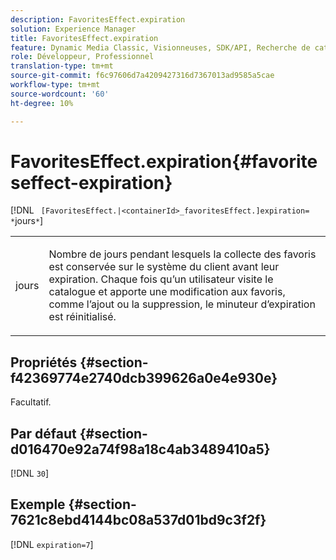 ```yaml
---
description: FavoritesEffect.expiration
solution: Experience Manager
title: FavoritesEffect.expiration
feature: Dynamic Media Classic, Visionneuses, SDK/API, Recherche de catalogue électronique
role: Développeur, Professionnel
translation-type: tm+mt
source-git-commit: f6c97606d7a4209427316d7367013ad9585a5cae
workflow-type: tm+mt
source-wordcount: '60'
ht-degree: 10%

---
```



# FavoritesEffect.expiration{#favoriteseffect-expiration}

[!DNL ` [FavoritesEffect.|<containerId>_favoritesEffect.]expiration= *`jours`*`]

<table id="table_2B109D2F91E64B5382B31921C3780FA5"> 
 <tbody> 
  <tr> 
   <td colname="col1"> <p><span class="codeph"><span class="varname"> jours</span></span> </p> </td> 
   <td colname="col2"> <p> Nombre de jours pendant lesquels la collecte des favoris est conservée sur le système du client avant leur expiration. Chaque fois qu’un utilisateur visite le catalogue et apporte une modification aux favoris, comme l’ajout ou la suppression, le minuteur d’expiration est réinitialisé. </p> </td> 
  </tr> 
 </tbody> 
</table>

## Propriétés {#section-f42369774e2740dcb399626a0e4e930e}

Facultatif.

## Par défaut {#section-d016470e92a74f98a18c4ab3489410a5}

[!DNL `30`]

## Exemple {#section-7621c8ebd4144bc08a537d01bd9c3f2f}

[!DNL `expiration=7`]
